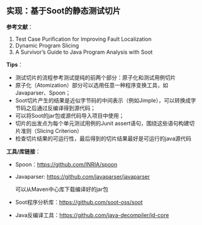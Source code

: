 ## 实现：基于Soot的静态测试切片

**参考文献**：

1. Test Case Purification for Improving Fault Localization
2. Dynamic Program Slicing
3. A Survivor’s Guide to Java Program Analysis with Soot  

**Tips**：

- 测试切片的流程参考测试提纯的前两个部分：原子化和测试用例切片
- 原子化（Atomization）部分可以选用任意一种程序变换工具，如Javaparser、Spoon；
- Soot切片产生的结果是近似字节码的中间表示（例如Jimple），可以转换成字节码之后通过反编译得到源代码；
- 可以将Soot的jar包或源代码导入项目中使用；
- 切片的出发点为每个单元测试用例的Junit assert语句，围绕这些语句构建切片准则（Slicing Criterion）
- 检查切片结果的可运行性，最后得到的切片结果最好是可运行的java源代码

**工具/库链接**：

- Spoon：https://github.com/INRIA/spoon

- Javaparser: https://github.com/javaparser/javaparser

  可以从Maven中心库下载编译好的jar包

- Soot程序分析库：https://github.com/soot-oss/soot

- Java反编译工具：https://github.com/java-decompiler/jd-core

